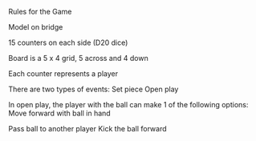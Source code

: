 Rules for the Game

Model on bridge

15 counters on each side (D20 dice)

Board is a 5 x 4 grid, 5 across and 4 down

Each counter represents a player

There are two types of events:
Set piece
Open play

In open play, the player with the ball can make 1 of the following options:
Move forward with ball in hand

Pass ball to another player
Kick the ball forward
<!--stackedit_data:
eyJoaXN0b3J5IjpbLTYxNjM4MTAwOF19
-->